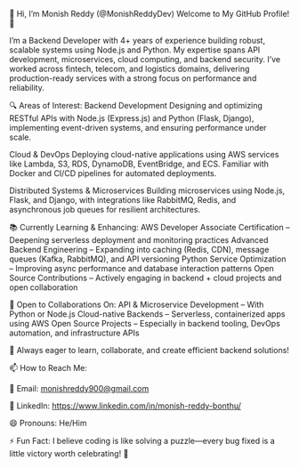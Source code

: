 
👋 Hi, I’m Monish Reddy (@MonishReddyDev)
Welcome to My GitHub Profile! 👋

I’m a Backend Developer with 4+ years of experience building robust, scalable systems using Node.js and Python. My expertise spans API development, microservices, cloud computing, and backend security. I’ve worked across fintech, telecom, and logistics domains, delivering production-ready services with a strong focus on performance and reliability.


🔍 Areas of Interest:
Backend Development
Designing and optimizing RESTful APIs with Node.js (Express.js) and Python (Flask, Django), implementing event-driven systems, and ensuring performance under scale.

Cloud & DevOps
Deploying cloud-native applications using AWS services like Lambda, S3, RDS, DynamoDB, EventBridge, and ECS. Familiar with Docker and CI/CD pipelines for automated deployments.

Distributed Systems & Microservices
Building microservices using Node.js, Flask, and Django, with integrations like RabbitMQ, Redis, and asynchronous job queues for resilient architectures.


📚 Currently Learning & Enhancing:
AWS Developer Associate Certification – Deepening serverless deployment and monitoring practices
Advanced Backend Engineering – Expanding into caching (Redis, CDN), message queues (Kafka, RabbitMQ), and API versioning
Python Service Optimization – Improving async performance and database interaction patterns
Open Source Contributions – Actively engaging in backend + cloud projects and open collaboration


🤝 Open to Collaborations On:
API & Microservice Development – With Python or Node.js
Cloud-native Backends – Serverless, containerized apps using AWS
Open Source Projects – Especially in backend tooling, DevOps automation, and infrastructure APIs


🚀 Always eager to learn, collaborate, and create efficient backend solutions!

📫 How to Reach Me:

📧 Email: monishreddy900@gmail.com

💼 LinkedIn: https://www.linkedin.com/in/monish-reddy-bonthu/

😄 Pronouns:
He/Him

⚡ Fun Fact:
I believe coding is like solving a puzzle—every bug fixed is a little victory worth celebrating! 🧩

